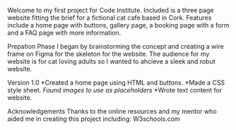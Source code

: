 Welcome to my first project for Code Institute.
Included is a three page website fitting the brief for a fictional cat cafe based in Cork.
Features include a home page with buttons, gallery page, a booking page with a form and a FAQ page with more information.

Prepation Phase
I began by brainstorming the concept and creating a wire frame on Figma for the skeleton for the website.
The audience for my website is for cat loving adults so I wanted to ahcieve a sleek and robut website.

Version 1.0
*Created a home page using HTML and buttons.
*Made a CSS style sheet.
*Found images to use as placeholders*
*Wrote text content for website.

Acknowledgements
Thanks to the online resources and my mentor who aided me in creating this project including:
W3schools.com